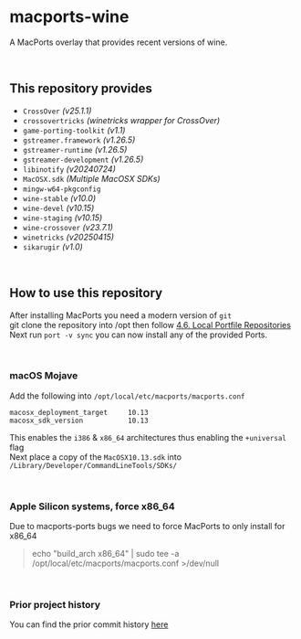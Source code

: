 # macports-wine
A MacPorts overlay that provides recent versions of wine.

<br>

## This repository provides
- `CrossOver`               *(v25.1.1)*
- `crossovertricks`         *(winetricks wrapper for CrossOver)*
- `game-porting-toolkit`    *(v1.1)*
- `gstreamer.framework`     *(v1.26.5)*
- `gstreamer-runtime`       *(v1.26.5)*
- `gstreamer-development`   *(v1.26.5)*
- `libinotify`              *(v20240724)*
- `MacOSX.sdk`              *(Multiple MacOSX SDKs)*
- `mingw-w64-pkgconfig`
- `wine-stable`             *(v10.0)*
- `wine-devel`              *(v10.15)*
- `wine-staging`            *(v10.15)*
- `wine-crossover`          *(v23.7.1)*
- `winetricks`              *(v20250415)*
- `sikarugir`               *(v1.0)*

<br>

## How to use this repository
After installing MacPorts you need a modern version of `git`\
git clone the repository into /opt then follow [4.6. Local Portfile Repositories](https://guide.macports.org/#development.local-repositories)\
Next run `port -v sync` you can now install any of the provided Ports.

<br>

### macOS Mojave
Add the following into `/opt/local/etc/macports/macports.conf`
```
macosx_deployment_target     10.13
macosx_sdk_version           10.13
```
This enables the `i386` & `x86_64` architectures thus enabling the `+universal` flag\
Next place a copy of the `MacOSX10.13.sdk` into `/Library/Developer/CommandLineTools/SDKs/`

<br>

### Apple Silicon systems, force x86_64
Due to macports-ports bugs we need to force MacPorts to only install for x86_64
> echo "build_arch x86_64" | sudo tee -a /opt/local/etc/macports/macports.conf >/dev/null

<br>

### Prior project history
You can find the prior commit history [here](https://github.com/Gcenx/macports-wine/tree/master)
